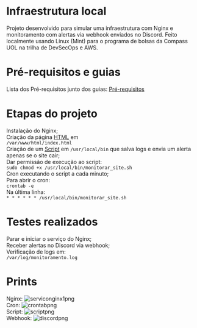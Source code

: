 # Infraestrutura local
Projeto desenvolvido para simular uma infraestrutura com Nginx e monitoramento com alertas via webhook enviados no Discord. Feito localmente usando Linux (Mint) para o programa de bolsas da Compass UOL na trilha de DevSecOps e AWS.

# Pré-requisitos e guias
Lista dos Pré-requisitos junto dos guias: [Pré-requisitos](pre_requisitos.md)  

# Etapas do projeto
Instalação do Nginx;  
Criação da página [HTML](index.html) em  
```/var/www/html/index.html```    
Criação de um [Script](monitorar_site.sh) em ```/usr/local/bin``` que salva logs e envia um alerta apenas se o site cair;  
Dar permissão de execução ao script:  
```sudo chmod +x /usr/local/bin/monitorar_site.sh```  
Cron executando o script a cada minuto;  
Para abrir o cron:  
```crontab -e```  
Na última linha:  
```* * * * * * /usr/local/bin/monitorar_site.sh```  

# Testes realizados
Parar e iniciar o serviço do Nginx;  
Receber alertas no Discord via webhook;  
Verificação de logs em:  
```/var/log/monitoramento.log```
# Prints
Nginx: ![serviconginx1png](servico_nginx1.png)  
Cron: ![crontabpng](crontab1.png)  
Script: ![scriptpng](script1.png)  
Webhook: ![discordpng](discord.png)  
